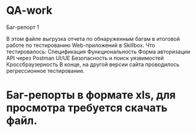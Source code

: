 # QA-work

Баг-репорт 1

В этом файле выгрузка отчета по обнаруженным багам в итоговой работе по тестированию Web-приложений в Skillbox.
Что тестировалось:
Спецификация
Функциональность
Форма авторизации
API через Postman
UI/UE
Безопасность и поиск уязвимостей
Кроссбраузерность
В конце, на другой версии сайта проводилось регрессионное тестирование.

# Баг-репорты в формате xls, для просмотра требуется скачать файл.


